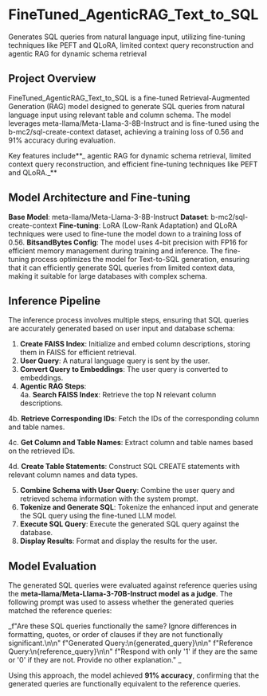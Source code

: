 # FineTuned_AgenticRAG_Text_to_SQL

Generates SQL queries from natural language input, utilizing fine-tuning techniques like PEFT and QLoRA, limited context query reconstruction and agentic RAG for dynamic schema retrieval

## Project Overview
FineTuned_AgenticRAG_Text_to_SQL is a fine-tuned Retrieval-Augmented Generation (RAG) model designed to generate SQL queries from natural language input using relevant table and column schema. The model leverages meta-llama/Meta-Llama-3-8B-Instruct and is fine-tuned using the b-mc2/sql-create-context dataset, achieving a training loss of 0.56 and 91% accuracy during evaluation.

Key features include**_ agentic RAG for dynamic schema retrieval, limited context query reconstruction, and efficient fine-tuning techniques like PEFT and QLoRA._**

## Model Architecture and Fine-tuning
**Base Model**: meta-llama/Meta-Llama-3-8B-Instruct
**Dataset**: b-mc2/sql-create-context
**Fine-tuning**: LoRA (Low-Rank Adaptation) and QLoRA techniques were used to fine-tune the model down to a training loss of 0.56.
**BitsandBytes Config**: The model uses 4-bit precision with FP16 for efficient memory management during training and inference.
The fine-tuning process optimizes the model for Text-to-SQL generation, ensuring that it can efficiently generate SQL queries from limited context data, making it suitable for large databases with complex schema.

## Inference Pipeline
The inference process involves multiple steps, ensuring that SQL queries are accurately generated based on user input and database schema:

1. **Create FAISS Index**: Initialize and embed column descriptions, storing them in FAISS for efficient retrieval.  
2. **User Query**: A natural language query is sent by the user.  
3. **Convert Query to Embeddings**: The user query is converted to embeddings.  
4. **Agentic RAG Steps**:  
4a. **Search FAISS Index**: Retrieve the top N relevant column descriptions.  

4b. **Retrieve Corresponding IDs**: Fetch the IDs of the corresponding column and table names.  

4c. **Get Column and Table Names**: Extract column and table names based on the retrieved IDs.  

4d. **Create Table Statements**: Construct SQL CREATE statements with relevant column names and data types.  

5. **Combine Schema with User Query**: Combine the user query and retrieved schema information with the system prompt.  
6. **Tokenize and Generate SQL**: Tokenize the enhanced input and generate the SQL query using the fine-tuned LLM model.  
7. **Execute SQL Query**: Execute the generated SQL query against the database.  
8. **Display Results**: Format and display the results for the user.  
  
## Model Evaluation
The generated SQL queries were evaluated against reference queries using the **meta-llama/Meta-Llama-3-70B-Instruct model as a judge**. The following prompt was used to assess whether the generated queries matched the reference queries:

_f"Are these SQL queries functionally the same? Ignore differences in formatting, quotes, or order of clauses if they are not functionally significant.\n\n"
f"Generated Query:\n{generated_query}\n\n"
f"Reference Query:\n{reference_query}\n\n"
f"Respond with only '1' if they are the same or '0' if they are not. Provide no other explanation."
_  

Using this approach, the model achieved **91% accuracy**, confirming that the generated queries are functionally equivalent to the reference queries.

